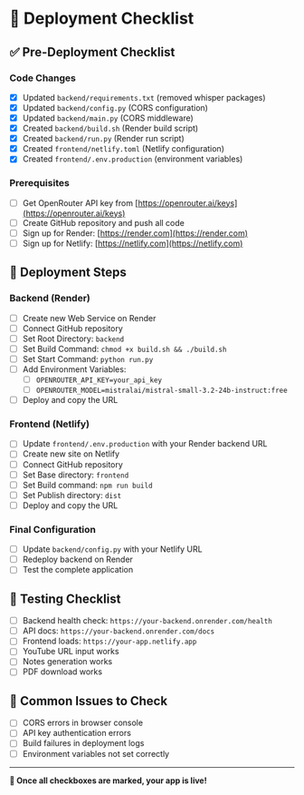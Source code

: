 # 🚀 Deployment Checklist

## ✅ Pre-Deployment Checklist

### Code Changes

- [x] Updated `backend/requirements.txt` (removed whisper packages)
- [x] Updated `backend/config.py` (CORS configuration)
- [x] Updated `backend/main.py` (CORS middleware)
- [x] Created `backend/build.sh` (Render build script)
- [x] Created `backend/run.py` (Render run script)
- [x] Created `frontend/netlify.toml` (Netlify configuration)
- [x] Created `frontend/.env.production` (environment variables)

### Prerequisites

- [ ] Get OpenRouter API key from [https://openrouter.ai/keys](https://openrouter.ai/keys)
- [ ] Create GitHub repository and push all code
- [ ] Sign up for Render: [https://render.com](https://render.com)
- [ ] Sign up for Netlify: [https://netlify.com](https://netlify.com)

## 🎯 Deployment Steps

### Backend (Render)

- [ ] Create new Web Service on Render
- [ ] Connect GitHub repository
- [ ] Set Root Directory: `backend`
- [ ] Set Build Command: `chmod +x build.sh && ./build.sh`
- [ ] Set Start Command: `python run.py`
- [ ] Add Environment Variables:
  - [ ] `OPENROUTER_API_KEY=your_api_key`
  - [ ] `OPENROUTER_MODEL=mistralai/mistral-small-3.2-24b-instruct:free`
- [ ] Deploy and copy the URL

### Frontend (Netlify)

- [ ] Update `frontend/.env.production` with your Render backend URL
- [ ] Create new site on Netlify
- [ ] Connect GitHub repository
- [ ] Set Base directory: `frontend`
- [ ] Set Build command: `npm run build`
- [ ] Set Publish directory: `dist`
- [ ] Deploy and copy the URL

### Final Configuration

- [ ] Update `backend/config.py` with your Netlify URL
- [ ] Redeploy backend on Render
- [ ] Test the complete application

## 🧪 Testing Checklist

- [ ] Backend health check: `https://your-backend.onrender.com/health`
- [ ] API docs: `https://your-backend.onrender.com/docs`
- [ ] Frontend loads: `https://your-app.netlify.app`
- [ ] YouTube URL input works
- [ ] Notes generation works
- [ ] PDF download works

## 🚨 Common Issues to Check

- [ ] CORS errors in browser console
- [ ] API key authentication errors
- [ ] Build failures in deployment logs
- [ ] Environment variables not set correctly

---

**🎉 Once all checkboxes are marked, your app is live!**

